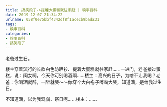 ```yaml
---
title: 搞笑段子->提着大蛋糕就往家赶 | 糗事百科
date: 2019-12-07 21:34:22
urlname: 058f0e75bbf4342df8f1acecb9bada31
tags: 
- 糗事百科
categories:
- 糗事百科
- 搞笑段子
---
```

老爸过生日。

楼主穿着流行的长款白色防晒衫、提着大蛋糕就往家赶……一进门，老爸接过蛋糕，说：闺女啊，今天你可别喝酒啊……楼主：高兴的日子，为啥不让我喝？老爸：你喝酒就醉，一醉就哭～～你穿个大白袍子嚎啕大哭，知道滴，是给我过生日。

不知道滴，以为我驾崩、祭日呢……楼主：……


